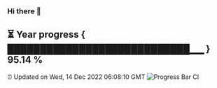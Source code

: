 ### Hi there 👋
⏳ Year progress { ████████████████████████████▁▁ } 95.14 %
---
⏰ Updated on Wed, 14 Dec 2022 06:08:10 GMT
![Progress Bar CI](https://github.com/Moyi321/Moyi321/workflows/Progress%20Bar%20CI/badge.svg)
